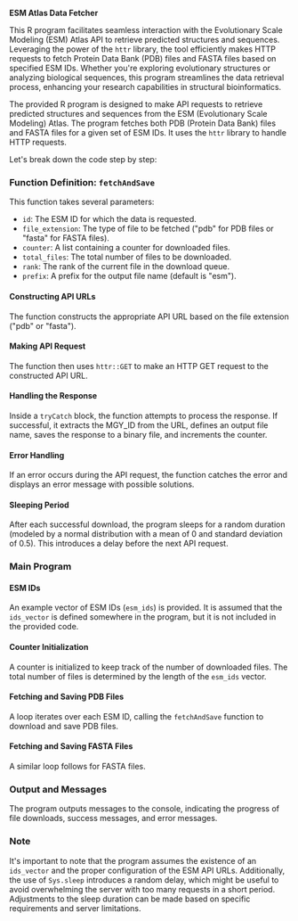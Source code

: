 **ESM Atlas Data Fetcher**

This R program facilitates seamless interaction with the Evolutionary Scale Modeling (ESM) Atlas API to retrieve predicted structures and sequences. Leveraging the power of the `httr` library, the tool efficiently makes HTTP requests to fetch Protein Data Bank (PDB) files and FASTA files based on specified ESM IDs. Whether you're exploring evolutionary structures or analyzing biological sequences, this program streamlines the data retrieval process, enhancing your research capabilities in structural bioinformatics.

The provided R program is designed to make API requests to retrieve predicted structures and sequences from the ESM (Evolutionary Scale Modeling) Atlas. The program fetches both PDB (Protein Data Bank) files and FASTA files for a given set of ESM IDs. It uses the `httr` library to handle HTTP requests.

Let's break down the code step by step:

### Function Definition: `fetchAndSave`

This function takes several parameters:
- `id`: The ESM ID for which the data is requested.
- `file_extension`: The type of file to be fetched ("pdb" for PDB files or "fasta" for FASTA files).
- `counter`: A list containing a counter for downloaded files.
- `total_files`: The total number of files to be downloaded.
- `rank`: The rank of the current file in the download queue.
- `prefix`: A prefix for the output file name (default is "esm").

#### Constructing API URLs

The function constructs the appropriate API URL based on the file extension ("pdb" or "fasta").

#### Making API Request

The function then uses `httr::GET` to make an HTTP GET request to the constructed API URL.

#### Handling the Response

Inside a `tryCatch` block, the function attempts to process the response. If successful, it extracts the MGY_ID from the URL, defines an output file name, saves the response to a binary file, and increments the counter.

#### Error Handling

If an error occurs during the API request, the function catches the error and displays an error message with possible solutions.

#### Sleeping Period

After each successful download, the program sleeps for a random duration (modeled by a normal distribution with a mean of 0 and standard deviation of 0.5). This introduces a delay before the next API request.

### Main Program

#### ESM IDs

An example vector of ESM IDs (`esm_ids`) is provided. It is assumed that the `ids_vector` is defined somewhere in the program, but it is not included in the provided code.

#### Counter Initialization

A counter is initialized to keep track of the number of downloaded files. The total number of files is determined by the length of the `esm_ids` vector.

#### Fetching and Saving PDB Files

A loop iterates over each ESM ID, calling the `fetchAndSave` function to download and save PDB files.

#### Fetching and Saving FASTA Files

A similar loop follows for FASTA files.

### Output and Messages

The program outputs messages to the console, indicating the progress of file downloads, success messages, and error messages.

### Note

It's important to note that the program assumes the existence of an `ids_vector` and the proper configuration of the ESM API URLs. Additionally, the use of `Sys.sleep` introduces a random delay, which might be useful to avoid overwhelming the server with too many requests in a short period. Adjustments to the sleep duration can be made based on specific requirements and server limitations.
